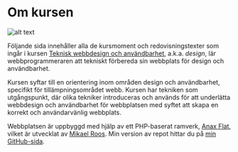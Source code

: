 Om kursen
==============================================

![alt text](/img/about-course.jpg "Kurs i Design")

Följande sida innehåller alla de kursmoment och redovisningstexter som ingår i kursen [Teknisk webbdesign och användbarhet](http://dbwebb.se/design), a.k.a. *design*, lär webbprogrammeraren att tekniskt förbereda sin webbplats för design och användbarhet.

Kursen syftar till en orientering inom områden design och användbarhet, specifikt för tillämpningsområdet webb. Kursen har tekniken som utgångspunkt, där olika tekniker introduceras och används för att underlätta webbdesign och användbarhet för webbplatsen med syftet att skapa en korrekt och användarvänlig webbplats.

Webbplatsen är uppbyggd med hjälp av ett PHP-baserat ramverk, [Anax Flat](git@github.com:canax/anax-flat.git), vilket är utvecklat av [Mikael Roos](https://mikaelroos.se). Min version av repot hittar du på [min GitHub-sida](https://github.com/Erlesand/ajax-flat).